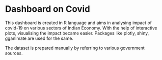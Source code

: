 # Dashboard on Covid 
This dashboard is created in R language and aims in analysing impact of covid-19 on various sectors of Indian Economy. With the help of interactive plots, visualising the impact became easier. Packages like plotly, shiny, gganimate are used for the same.

The dataset is prepared manually by referring to various government sources.
